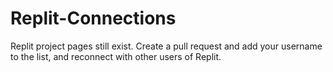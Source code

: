 # Replit-Connections
Replit project pages still exist. Create a pull request and add your username to the list, and reconnect with other users of Replit.

